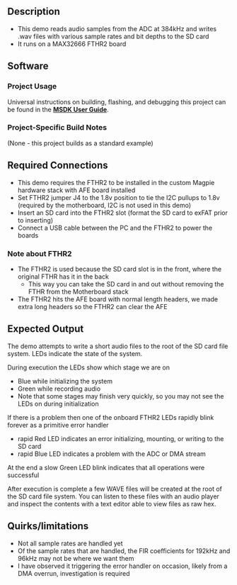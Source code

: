 ## Description

- This demo reads audio samples from the ADC at 384kHz and writes .wav files with various sample rates and bit depths to the SD card
- It runs on a MAX32666 FTHR2 board

## Software

### Project Usage

Universal instructions on building, flashing, and debugging this project can be found in the **[MSDK User Guide](https://analogdevicesinc.github.io/msdk/USERGUIDE/)**.

### Project-Specific Build Notes

(None - this project builds as a standard example)

## Required Connections

- This demo requires the FTHR2 to be installed in the custom Magpie hardware stack with AFE board installed
- Set FTHR2 jumper J4 to the 1.8v position to tie the I2C pullups to 1.8v (required by the motherboard, I2C is not used in this demo)
- Insert an SD card into the FTHR2 slot (format the SD card to exFAT prior to inserting)
- Connect a USB cable between the PC and the FTHR2 to power the boards

### Note about FTHR2
- The FTHR2 is used because the SD card slot is in the front, where the original FTHR has it in the back
    - This way you can take the SD card in and out without removing the FTHR from the Motherboard stack
- The FTHR2 hits the AFE board with normal length headers, we made extra long headers so the FTHR2 can clear the AFE

## Expected Output

The demo attempts to write a short audio files to the root of the SD card file system. LEDs indicate the state of the system.

During execution the LEDs show which stage we are on

- Blue while initializing the system
- Green while recording audio
- Note that some stages may finish very quickly, so you may not see the LEDs on during initialization

If there is a problem then one of the onboard FTHR2 LEDs rapidly blink forever as a primitive error handler

- rapid Red LED indicates an error initializing, mounting, or writing to the SD card
- rapid Blue LED indicates a problem with the ADC or DMA stream


At the end a slow Green LED blink indicates that all operations were successful

After execution is complete a few WAVE files will be created at the root of the SD card file system. You can listen to these
files with an audio player and inspect the contents with a text editor able to view files as raw hex.

## Quirks/limitations
- Not all sample rates are handled yet
- Of the sample rates that are handled, the FIR coefficients for 192kHz and 96kHz may not be where we want them
- I have observed it triggering the error handler on occasion, likely from a DMA overrun, investigation is required
